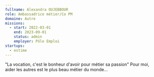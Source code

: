 ```yaml
---
fullname: Alexandra OUJEBBOUR
role: Ambassadrice métier/Co PM
domaine: Autre
missions:
  - start: 2022-03-01
    end: 2023-09-01
    status: admin
    employer: Pôle Emploi
startups:
  - estime
---
```


"La vocation, c'est le bonheur d'avoir pour métier sa passion"
Pour moi, aider les autres est le plus beau métier du monde...
